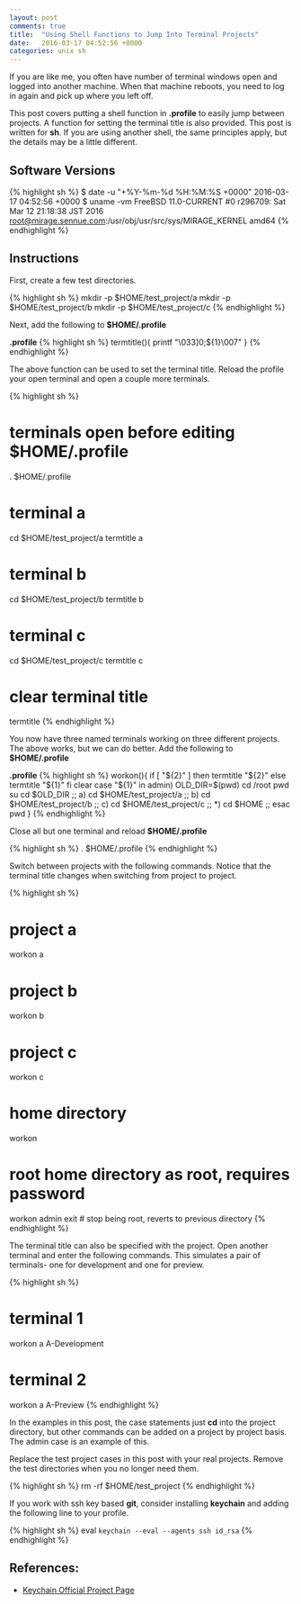 ```yaml
---
layout: post
comments: true
title:  "Using Shell Functions to Jump Into Terminal Projects"
date:   2016-03-17 04:52:56 +0000
categories: unix sh
---
```

If you are like me, you often have number of terminal windows
open and logged into another machine.
When that machine reboots, you need to log in again and pick up
where you left off.

This post covers putting a shell function in **.profile** to
easily jump between projects.
A function for setting the terminal title is also provided.
This post is written for **sh**.
If you are using another shell, the same principles apply, but
the details may be a little different.

## Software Versions

{% highlight sh %}
$ date -u "+%Y-%m-%d %H:%M:%S +0000"
2016-03-17 04:52:56 +0000
$ uname -vm
FreeBSD 11.0-CURRENT #0 r296709: Sat Mar 12 21:18:38 JST 2016     root@mirage.sennue.com:/usr/obj/usr/src/sys/MIRAGE_KERNEL  amd64
{% endhighlight %}

## Instructions

First, create a few test directories.

{% highlight sh %}
mkdir -p $HOME/test_project/a
mkdir -p $HOME/test_project/b
mkdir -p $HOME/test_project/c
{% endhighlight %}

Next, add the following to **$HOME/.profile**

**.profile**
{% highlight sh %}
termtitle(){
  printf "\033]0;${1}\007"
}
{% endhighlight %}

The above function can be used to set the terminal title.
Reload the profile your open terminal and open a couple more terminals.

{% highlight sh %}
# terminals open before editing $HOME/.profile
. $HOME/.profile

# terminal a
cd $HOME/test_project/a
termtitle a

# terminal b
cd $HOME/test_project/b
termtitle b

# terminal c
cd $HOME/test_project/c
termtitle c

# clear terminal title
termtitle
{% endhighlight %}

You now have three named terminals working on three different projects.
The above works, but we can do better.
Add the following to **$HOME/.profile**

**.profile**
{% highlight sh %}
workon(){
  if [ "${2}" ]
  then
    termtitle "${2}"
  else
    termtitle "${1}"
  fi
  clear
  case "${1}" in
    admin)
      OLD_DIR=$(pwd)
      cd /root
      pwd
      su
      cd $OLD_DIR
      ;;
    a)
      cd $HOME/test_project/a
      ;;
    b)
      cd $HOME/test_project/b
      ;;
    c)
      cd $HOME/test_project/c
      ;;
    *)
      cd $HOME
      ;;
  esac
  pwd
}
{% endhighlight %}

Close all but one terminal and reload  **$HOME/.profile**

{% highlight sh %}
. $HOME/.profile
{% endhighlight %}

Switch between projects with the following commands.
Notice that the terminal title changes when switching from project to project.

{% highlight sh %}
# project a
workon a

# project b
workon b

# project c
workon c

# home directory
workon

# root home directory as root, requires password
workon admin
exit # stop being root, reverts to previous directory
{% endhighlight %}

The terminal title can also be specified with the project.
Open another terminal and enter the following commands.
This simulates a pair of terminals- one for development and one for preview.

{% highlight sh %}
# terminal 1
workon a A-Development

# terminal 2
workon a A-Preview
{% endhighlight %}

In the examples in this post, the case statements just **cd**
into the project directory,
but other commands can be added on a project by project basis.
The admin case is an example of this.

Replace the test project cases in this post with your real projects.
Remove the test directories when you no longer need them.

{% highlight sh %}
rm -rf $HOME/test_project
{% endhighlight %}

If you work with ssh key based **git**, consider installing **keychain** and
adding the following line to your profile.

{% highlight sh %}
eval `keychain --eval --agents ssh id_rsa`
{% endhighlight %}

## References:
- [Keychain Official Project Page][keychain]

[keychain]: http://www.funtoo.org/Keychain

